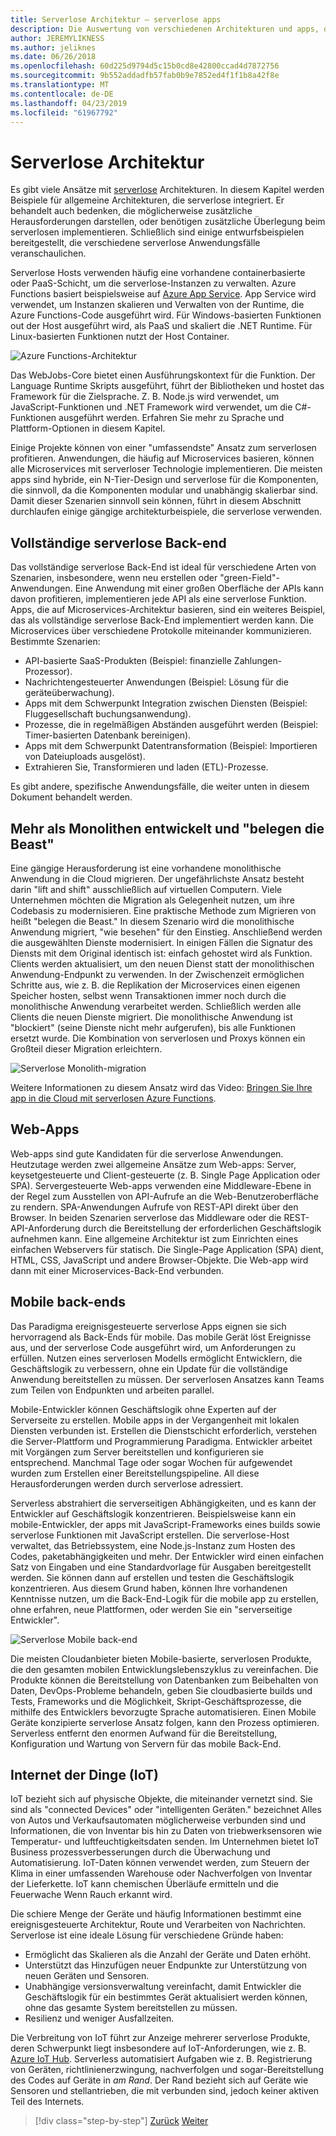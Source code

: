 ```yaml
---
title: Serverlose Architektur – serverlose apps
description: Die Auswertung von verschiedenen Architekturen und apps, die durch serverlose Architekturen, einschließlich Web-apps, Mobile Apps und IoT unterstützt werden.
author: JEREMYLIKNESS
ms.author: jeliknes
ms.date: 06/26/2018
ms.openlocfilehash: 60d225d9794d5c15b0cd8e42800ccad4d7872756
ms.sourcegitcommit: 9b552addadfb57fab0b9e7852ed4f1f1b8a42f8e
ms.translationtype: MT
ms.contentlocale: de-DE
ms.lasthandoff: 04/23/2019
ms.locfileid: "61967792"
---
```

# <a name="serverless-architecture"></a>Serverlose Architektur

Es gibt viele Ansätze mit [serverlose](http://azure.com/serverless) Architekturen. In diesem Kapitel werden Beispiele für allgemeine Architekturen, die serverlose integriert. Er behandelt auch bedenken, die möglicherweise zusätzliche Herausforderungen darstellen, oder benötigen zusätzliche Überlegung beim serverlosen implementieren. Schließlich sind einige entwurfsbeispielen bereitgestellt, die verschiedene serverlose Anwendungsfälle veranschaulichen.

Serverlose Hosts verwenden häufig eine vorhandene containerbasierte oder PaaS-Schicht, um die serverlose-Instanzen zu verwalten. Azure Functions basiert beispielsweise auf [Azure App Service](https://docs.microsoft.com/azure/app-service/). App Service wird verwendet, um Instanzen skalieren und Verwalten von der Runtime, die Azure Functions-Code ausgeführt wird. Für Windows-basierten Funktionen out der Host ausgeführt wird, als PaaS und skaliert die .NET Runtime. Für Linux-basierten Funktionen nutzt der Host Container.

![Azure Functions-Architektur](./media/azure-functions-architecture.png)

Das WebJobs-Core bietet einen Ausführungskontext für die Funktion. Der Language Runtime Skripts ausgeführt, führt der Bibliotheken und hostet das Framework für die Zielsprache. Z. B. Node.js wird verwendet, um JavaScript-Funktionen und .NET Framework wird verwendet, um die C#-Funktionen ausgeführt werden. Erfahren Sie mehr zu Sprache und Plattform-Optionen in diesem Kapitel.

Einige Projekte können von einer "umfassendste" Ansatz zum serverlosen profitieren. Anwendungen, die häufig auf Microservices basieren, können alle Microservices mit serverloser Technologie implementieren. Die meisten apps sind hybride, ein N-Tier-Design und serverlose für die Komponenten, die sinnvoll, da die Komponenten modular und unabhängig skalierbar sind. Damit dieser Szenarien sinnvoll sein können, führt in diesem Abschnitt durchlaufen einige gängige architekturbeispiele, die serverlose verwenden.

## <a name="full-serverless-back-end"></a>Vollständige serverlose Back-end

Das vollständige serverlose Back-End ist ideal für verschiedene Arten von Szenarien, insbesondere, wenn neu erstellen oder "green-Field"-Anwendungen. Eine Anwendung mit einer großen Oberfläche der APIs kann davon profitieren, implementieren jede API als eine serverlose Funktion. Apps, die auf Microservices-Architektur basieren, sind ein weiteres Beispiel, das als vollständige serverlose Back-End implementiert werden kann. Die Microservices über verschiedene Protokolle miteinander kommunizieren. Bestimmte Szenarien:

* API-basierte SaaS-Produkten (Beispiel: finanzielle Zahlungen-Prozessor).
* Nachrichtengesteuerter Anwendungen (Beispiel: Lösung für die geräteüberwachung).
* Apps mit dem Schwerpunkt Integration zwischen Diensten (Beispiel: Fluggesellschaft buchungsanwendung).
* Prozesse, die in regelmäßigen Abständen ausgeführt werden (Beispiel: Timer-basierten Datenbank bereinigen).
* Apps mit dem Schwerpunkt Datentransformation (Beispiel: Importieren von Dateiuploads ausgelöst).
* Extrahieren Sie, Transformieren und laden (ETL)-Prozesse.

Es gibt andere, spezifische Anwendungsfälle, die weiter unten in diesem Dokument behandelt werden.

## <a name="monoliths-and-starving-the-beast"></a>Mehr als Monolithen entwickelt und "belegen die Beast"

Eine gängige Herausforderung ist eine vorhandene monolithische Anwendung in die Cloud migrieren. Der ungefährlichste Ansatz besteht darin "lift and shift" ausschließlich auf virtuellen Computern. Viele Unternehmen möchten die Migration als Gelegenheit nutzen, um ihre Codebasis zu modernisieren. Eine praktische Methode zum Migrieren von heißt "belegen die Beast." In diesem Szenario wird die monolithische Anwendung migriert, "wie besehen" für den Einstieg. Anschließend werden die ausgewählten Dienste modernisiert. In einigen Fällen die Signatur des Diensts mit dem Original identisch ist: einfach gehostet wird als Funktion. Clients werden aktualisiert, um den neuen Dienst statt der monolithischen Anwendung-Endpunkt zu verwenden. In der Zwischenzeit ermöglichen Schritte aus, wie z. B. die Replikation der Microservices einen eigenen Speicher hosten, selbst wenn Transaktionen immer noch durch die monolithische Anwendung verarbeitet werden. Schließlich werden alle Clients die neuen Dienste migriert. Die monolithische Anwendung ist "blockiert" (seine Dienste nicht mehr aufgerufen), bis alle Funktionen ersetzt wurde. Die Kombination von serverlosen und Proxys können ein Großteil dieser Migration erleichtern.

![Serverlose Monolith-migration](./media/serverless-monolith-migration.png)

Weitere Informationen zu diesem Ansatz wird das Video: [Bringen Sie Ihre app in die Cloud mit serverlosen Azure Functions](https://channel9.msdn.com/Events/Connect/2017/E102).

## <a name="web-apps"></a>Web-Apps

Web-apps sind gute Kandidaten für die serverlose Anwendungen. Heutzutage werden zwei allgemeine Ansätze zum Web-apps: Server, keysetgesteuerte und Client-gesteuerte (z. B. Single Page Application oder SPA). Servergesteuerte Web-apps verwenden eine Middleware-Ebene in der Regel zum Ausstellen von API-Aufrufe an die Web-Benutzeroberfläche zu rendern. SPA-Anwendungen Aufrufe von REST-API direkt über den Browser. In beiden Szenarien serverlose das Middleware oder die REST-API-Anforderung durch die Bereitstellung der erforderlichen Geschäftslogik aufnehmen kann. Eine allgemeine Architektur ist zum Einrichten eines einfachen Webservers für statisch. Die Single-Page Application (SPA) dient, HTML, CSS, JavaScript und andere Browser-Objekte. Die Web-app wird dann mit einer Microservices-Back-End verbunden.

## <a name="mobile-back-ends"></a>Mobile back-ends

Das Paradigma ereignisgesteuerte serverlose Apps eignen sie sich hervorragend als Back-Ends für mobile. Das mobile Gerät löst Ereignisse aus, und der serverlose Code ausgeführt wird, um Anforderungen zu erfüllen. Nutzen eines serverlosen Modells ermöglicht Entwicklern, die Geschäftslogik zu verbessern, ohne ein Update für die vollständige Anwendung bereitstellen zu müssen. Der serverlosen Ansatzes kann Teams zum Teilen von Endpunkten und arbeiten parallel.

Mobile-Entwickler können Geschäftslogik ohne Experten auf der Serverseite zu erstellen. Mobile apps in der Vergangenheit mit lokalen Diensten verbunden ist. Erstellen die Dienstschicht erforderlich, verstehen die Server-Plattform und Programmierung Paradigma. Entwickler arbeitet mit Vorgängen zum Server bereitstellen und konfigurieren sie entsprechend. Manchmal Tage oder sogar Wochen für aufgewendet wurden zum Erstellen einer Bereitstellungspipeline. All diese Herausforderungen werden durch serverlose adressiert.

Serverless abstrahiert die serverseitigen Abhängigkeiten, und es kann der Entwickler auf Geschäftslogik konzentrieren. Beispielsweise kann ein mobile-Entwickler, der apps mit JavaScript-Frameworks eines builds sowie serverlose Funktionen mit JavaScript erstellen. Die serverlose-Host verwaltet, das Betriebssystem, eine Node.js-Instanz zum Hosten des Codes, paketabhängigkeiten und mehr. Der Entwickler wird einen einfachen Satz von Eingaben und eine Standardvorlage für Ausgaben bereitgestellt werden. Sie können dann auf erstellen und testen die Geschäftslogik konzentrieren. Aus diesem Grund haben, können Ihre vorhandenen Kenntnisse nutzen, um die Back-End-Logik für die mobile app zu erstellen, ohne erfahren, neue Plattformen, oder werden Sie ein "serverseitige Entwickler".

![Serverlose Mobile back-end](./media/serverless-mobile-backend.png)

Die meisten Cloudanbieter bieten Mobile-basierte, serverlosen Produkte, die den gesamten mobilen Entwicklungslebenszyklus zu vereinfachen. Die Produkte können die Bereitstellung von Datenbanken zum Beibehalten von Daten, DevOps-Probleme behandeln, geben Sie cloudbasierte builds und Tests, Frameworks und die Möglichkeit, Skript-Geschäftsprozesse, die mithilfe des Entwicklers bevorzugte Sprache automatisieren. Einen Mobile Geräte konzipierte serverlose Ansatz folgen, kann den Prozess optimieren. Serverless entfernt den enormen Aufwand für die Bereitstellung, Konfiguration und Wartung von Servern für das mobile Back-End.

## <a name="internet-of-things-iot"></a>Internet der Dinge (IoT)

IoT bezieht sich auf physische Objekte, die miteinander vernetzt sind. Sie sind als "connected Devices" oder "intelligenten Geräten." bezeichnet Alles von Autos und Verkaufsautomaten möglicherweise verbunden sind und Informationen, die von Inventar bis hin zu Daten von triebwerksensoren wie Temperatur- und luftfeuchtigkeitsdaten senden. Im Unternehmen bietet IoT Business prozessverbesserungen durch die Überwachung und Automatisierung. IoT-Daten können verwendet werden, zum Steuern der Klima in einer umfassenden Warehouse oder Nachverfolgen von Inventar der Lieferkette. IoT kann chemischen Überläufe ermitteln und die Feuerwache Wenn Rauch erkannt wird.

Die schiere Menge der Geräte und häufig Informationen bestimmt eine ereignisgesteuerte Architektur, Route und Verarbeiten von Nachrichten. Serverlose ist eine ideale Lösung für verschiedene Gründe haben:

* Ermöglicht das Skalieren als die Anzahl der Geräte und Daten erhöht.
* Unterstützt das Hinzufügen neuer Endpunkte zur Unterstützung von neuen Geräten und Sensoren.
* Unabhängige versionsverwaltung vereinfacht, damit Entwickler die Geschäftslogik für ein bestimmtes Gerät aktualisiert werden können, ohne das gesamte System bereitstellen zu müssen.
* Resilienz und weniger Ausfallzeiten.

Die Verbreitung von IoT führt zur Anzeige mehrerer serverlose Produkte, deren Schwerpunkt liegt insbesondere auf IoT-Anforderungen, wie z. B. [Azure IoT Hub](https://docs.microsoft.com/azure/iot-hub). Serverless automatisiert Aufgaben wie z. B. Registrierung von Geräten, richtlinienerzwingung, nachverfolgen und sogar-Bereitstellung des Codes auf Geräte in *am Rand*. Der Rand bezieht sich auf Geräte wie Sensoren und stellantrieben, die mit verbunden sind, jedoch keiner aktiven Teil des Internets.

>[!div class="step-by-step"]
>[Zurück](architecture-approaches.md)
>[Weiter](serverless-architecture-considerations.md)
